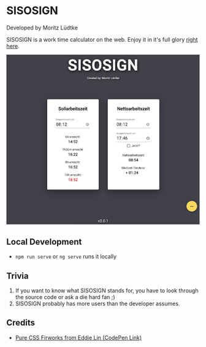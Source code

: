 # SISOSIGN

Developed by Moritz Lüdtke

SISOSIGN is a work time calculator on the web.
Enjoy it in it's full glory [right here](https://sisosign.herokuapp.com/).

![SISOSIGN Screenshot](./readme-content/SISOSIGN-Screenshot.png "SISOSIGN Screenshot")

## Local Development
- `npm run serve` or `ng serve` runs it locally

## Trivia

1. If you want to know what SISOSIGN stands for, you have to look through the source code or ask a die hard fan ;)
2. SISOSIGN probably has more users than the developer assumes.

## Credits

- [Pure CSS Firworks from Eddie Lin (CodePen Link)](https://codepen.io/yshlin/pen/ylDEk)